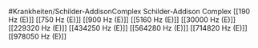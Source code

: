 #Krankheiten/Schilder-AddisonComplex
Schilder-Addison Complex
[[190 Hz (E)]]
[[750 Hz (E)]]
[[900 Hz (E)]]
[[5160 Hz (E)]]
[[30000 Hz (E)]]
[[229320 Hz (E)]]
[[434250 Hz (E)]]
[[564280 Hz (E)]]
[[714820 Hz (E)]]
[[978050 Hz (E)]]